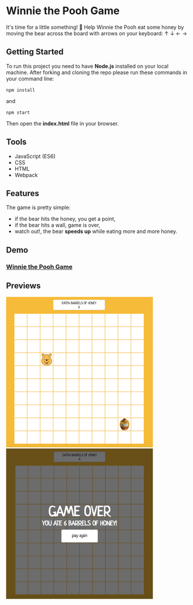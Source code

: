 # Winnie the Pooh Game

It's time for a little something! 🍯 Help Winnie the Pooh eat some honey by moving the bear across the board with arrows on your keyboard: ↑ ↓ ← →



## Getting Started

To run this project you need to have **Node.js** installed on your local machine. After forking and cloning the repo please run these commands in your command line:

```
npm install
```

and

```
npm start
```

Then open the **index.html** file in your browser.



## Tools

- JavaScript (ES6)
- CSS
- HTML
- Webpack



## Features

The game is pretty simple:

- if the bear hits the honey, you get a point,
- if the bear hits a wall, game is over,
- watch out!, the bear **speeds up** while eating more and more honey.



## Demo

### [Winnie the Pooh Game](https://karin-on.github.io/winnie-game/)



## Previews

 ![winnie-game_prev1](./images/winnie-game_prev1.png)   ![winnie-game_prev2](./images/winnie-game_prev2.png)

